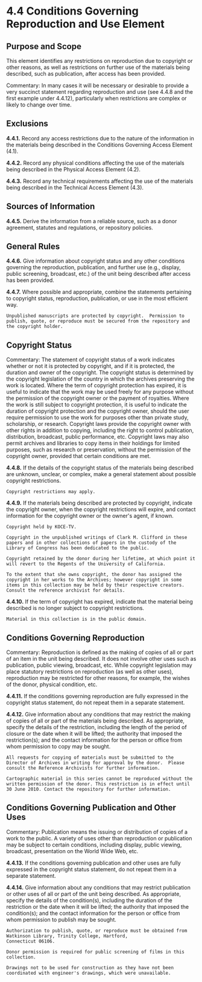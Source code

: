 # 4.4  Conditions Governing Reproduction and Use Element

## Purpose and Scope
This element identifies any restrictions on reproduction due to copyright or other reasons, as well as restrictions on further use of the materials being described, such as publication, after access has been provided.

Commentary:  In many cases it will be necessary or desirable to provide a very succinct statement regarding reproduction and use (see 4.4.8 and the first example under 4.4.12), particularly when restrictions are complex or likely to change over time.

## Exclusions
**4.4.1.**  Record any access restrictions due to the nature of the information in the materials being described in the Conditions Governing Access Element (4.1).

**4.4.2.**  Record any physical conditions affecting the use of the materials being described in the Physical Access Element (4.2).

**4.4.3.**  Record any technical requirements affecting the use of the materials being described in the Technical Access Element (4.3).

## Sources of Information
**4.4.5.**  Derive the information from a reliable source, such as a donor agreement, statutes and regulations, or repository policies.

## General Rules
**4.4.6.**  Give information about copyright status and any other conditions governing the reproduction, publication, and further use (e.g., display, public screening, broadcast, etc.) of the unit being described after access has been provided.

**4.4.7.** Where possible and appropriate, combine the statements pertaining to copyright status, reproduction, publication, or use in the most efficient way.

```
Unpublished manuscripts are protected by copyright.  Permission to publish, quote, or reproduce must be secured from the repository and the copyright holder.
```

## Copyright Status
Commentary:   The statement of copyright status of a work indicates whether or not it is protected by copyright, and if it is protected, the duration and owner of the copyright.  The copyright status is determined by the copyright legislation of the country in which the archives preserving the work is located.  Where the term of copyright protection has expired, it is useful to indicate that the work may be used freely for any purpose without the permission of the copyright owner or the payment of royalties.  Where the work is still subject to copyright protection, it is useful to indicate the duration of copyright protection and the copyright owner, should the user require permission to use the work for purposes other than private study, scholarship, or research.  Copyright laws provide the copyright owner with other rights in addition to copying, including the right to control publication, distribution, broadcast, public performance, etc.  Copyright laws may also permit archives and libraries to copy items in their holdings for limited purposes, such as research or preservation, without the permission of the copyright owner, provided that certain conditions are met.

**4.4.8.**  If the details of the copyright status of the materials being described are unknown, unclear, or complex, make a general statement about possible copyright restrictions.

`Copyright restrictions may apply.`

**4.4.9.**  If the materials being described are protected by copyright, indicate the copyright owner, when the copyright restrictions will expire, and contact information for the copyright owner or the owner's agent, if known.

`Copyright held by KOCE-TV.`

```
Copyright in the unpublished writings of Clark M. Clifford in these papers and in other collections of papers in the custody of the Library of Congress has been dedicated to the public.
```
```
Copyright retained by the donor during her lifetime, at which point it will revert to the Regents of the University of California.
```

```
To the extent that she owns copyright, the donor has assigned the copyright in her works to the Archives; however copyright in some items in this collection may be held by their respective creators. Consult the reference archivist for details.
```
**4.4.10.**  If the term of copyright has expired, indicate that the material being described is no longer subject to copyright restrictions.

`Material in this collection is in the public domain.`

## Conditions Governing Reproduction
Commentary:  Reproduction is defined as the making of copies of all or part of an item in the unit being described.  It does not involve other uses such as publication, public viewing, broadcast, etc.  While copyright legislation may place statutory restrictions on reproduction (as well as other uses), reproduction may be restricted for other reasons, for example, the wishes of the donor, physical condition, etc.

**4.4.11.**  If the conditions governing reproduction are fully expressed in the copyright status statement, do not repeat them in a separate statement.

**4.4.12.**  Give information about any conditions that may restrict the making of copies of all or part of the materials being described. As appropriate, specify the details of the restriction, including the length of the period of closure or the date when it will be lifted; the authority that imposed the restriction(s); and the contact information for the person or office from whom permission to copy may be sought.

```
All requests for copying of materials must be submitted to the Director of Archives in writing for approval by the donor.  Please consult the Reference Archivists for further information.
```

```
Cartographic material in this series cannot be reproduced without the written permission of the donor. This restriction is in effect until 30 June 2010. Contact the repository for further information.
```

## Conditions Governing Publication and Other Uses
Commentary:  Publication means the issuing or distribution of copies of a work to the public.  A variety of uses other than reproduction or publication may be subject to certain conditions, including display, public viewing, broadcast, presentation on the World Wide Web, etc.

**4.4.13.**  If the conditions governing publication and other uses are fully expressed in the copyright status statement, do not repeat them in a separate statement.

**4.4.14.**  Give information about any conditions that may restrict publication or other uses of all or part of the unit being described. As appropriate, specify the details of the condition(s), including the duration of the restriction or the date when it will be lifted; the authority that imposed the condition(s); and the contact information for the person or office from whom permission to publish may be sought.

```
Authorization to publish, quote, or reproduce must be obtained from Watkinson Library, Trinity College, Hartford,
Connecticut 06106.
```

`Donor permission is required for public screening of films in this collection.`

```
Drawings not to be used for construction as they have not been coordinated with engineer's drawings, which were unavailable.
```
